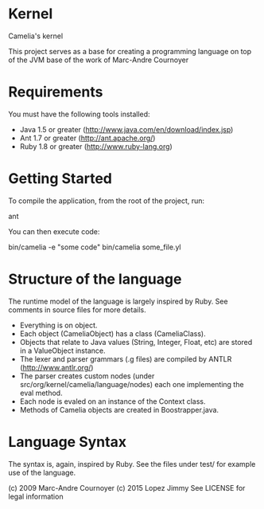 # Kernel
Camelia's kernel

This project serves as a base for creating a programming language on top of
the JVM base of the work of Marc-Andre Cournoyer

Requirements
============
You must have the following tools installed:
* Java 1.5 or greater (http://www.java.com/en/download/index.jsp)
* Ant 1.7 or greater (http://ant.apache.org/)
* Ruby 1.8 or greater (http://www.ruby-lang.org)


Getting Started
===============

To compile the application, from the root of the project, run:

  ant

You can then execute code:

  bin/camelia -e "some code"
  bin/camelia some_file.yl


Structure of the language
=========================
The runtime model of the language is largely inspired by Ruby. See comments in
source files for more details.

* Everything is on object.
* Each object (CameliaObject) has a class (CameliaClass).
* Objects that relate to Java values (String, Integer, Float, etc) are stored
  in a ValueObject instance.
* The lexer and parser grammars (.g files) are compiled by ANTLR
  (http://www.antlr.org/)
* The parser creates custom nodes (under src/org/kernel/camelia/language/nodes) each one 
  implementing the eval method.
* Each node is evaled on an instance of the Context class.
* Methods of Camelia objects are created in Boostrapper.java.


Language Syntax
===============
The syntax is, again, inspired by Ruby. See the files under test/ for example
use of the language.


(c) 2009 Marc-Andre Cournoyer
(c) 2015 Lopez Jimmy
See LICENSE for legal information